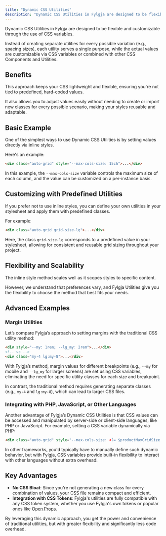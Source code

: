```yaml
---
title: "Dynamic CSS Utilities"
description: "Dynamic CSS Utilities in Fylgja are designed to be flexible and customizable through the use of CSS variables"
---
```


Dynamic CSS Utilities in Fylgja are designed to be flexible and customizable through the use of CSS variables.

Instead of creating separate utilities for every possible variation (e.g., spacing sizes),
each utility serves a single purpose,
while the actual values are customizable via CSS variables
or combined with other CSS Components and Utilities.

## Benefits

This approach keeps your CSS lightweight and flexible,
ensuring you're not tied to predefined, hard-coded values.

It also allows you to adjust values easily without needing to create
or import new classes for every possible scenario,
making your styles reusable and adaptable.

## Basic Example

One of the simplest ways to use Dynamic CSS Utilities is by setting values directly via inline styles.

Here's an example:

```html
<div class="auto-grid" style="--max-cols-size: 15ch">...</div>
```

In this example, the `--max-cols-size` variable controls the maximum size of each column,
and the value can be customized on a per-instance basis.

## Customizing with Predefined Utilities

If you prefer not to use inline styles,
you can define your own utilities in your stylesheet and apply them with predefined classes.

For example:

```html
<div class="auto-grid grid-size-lg">...</div>
```

Here, the class `grid-size-lg` corresponds to a predefined value in your stylesheet,
allowing for consistent and reusable grid sizing throughout your project.

## Flexibility and Scalability

The inline style method scales well as it scopes styles to specific content.

However, we understand that preferences vary,
and Fylgja Utilities give you the flexibility to choose the method that best fits your needs.

## Advanced Examples

### Margin Utilities

Let’s compare Fylgja’s approach to setting margins with the traditional CSS utility method:

```html
<div style="--my: 1rem; --lg_my: 2rem">...</div>
<!-- vs -->
<div class="my-4 lg:my-8">...</div>
```

With Fylgja’s method, margin values for different breakpoints
(e.g., `--my` for mobile and `--lg_my` for larger screens) are set using CSS variables,
eliminating the need for specific utility classes for each size and breakpoint.

In contrast, the traditional method requires generating separate classes (e.g., `my-4` and `lg:my-8`),
which can lead to larger CSS files.

### Integrating with PHP, JavaScript, or Other Languages

Another advantage of Fylgja’s Dynamic CSS Utilities is that CSS values can be accessed
and manipulated by server-side or client-side languages,
like PHP or JavaScript. For example, setting a CSS variable dynamically via PHP:

```html
<div class="auto-grid" style="--max-cols-size: <?= $productMaxGridSize ?>">...</div>
```

In other frameworks, you'd typically have to manually define such dynamic behavior,
but with Fylgja,
CSS variables provide built-in flexibility to interact with other languages without extra overhead.

## Key Advantages

- **No CSS Bloat**: Since you're not generating a new class for every combination of values, your CSS file remains compact and efficient.
- **Integration with CSS Tokens**: Fylgja's utilities are fully compatible with any CSS token system, whether you use Fylgja's own tokens or popular ones like [Open Props](https://open-props.style/).

By leveraging this dynamic approach, you get the power and convenience of traditional utilities, but with greater flexibility and significantly less code overhead.
